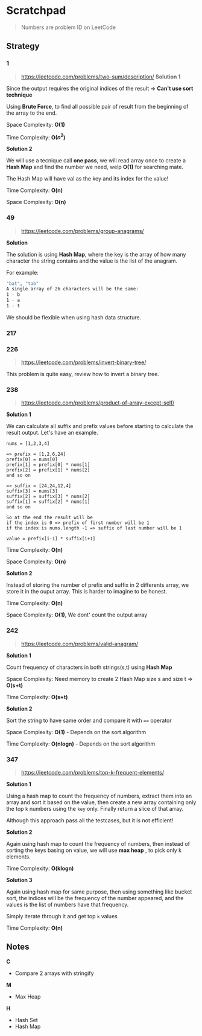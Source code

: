# Scratchpad 
> Numbers are problem ID on LeetCode
## Strategy
### 1 
> https://leetcode.com/problems/two-sum/description/
**Solution 1** 

Since the output requires the original indices of the result => **Can't use sort technique** 

Using **Brute Force**, to find all possible pair of result from the beginning of the array to the end. 

Space Complexity: **O(1)**

Time Complexity: **O($n^2$)** 

**Solution 2**

We will use a tecnique call **one pass**, we will read array once to create a **Hash Map** and find the number we need, welp **O(1)** for searching mate.   

The Hash Map will have val as the key and its index for the value!

Time Complexity: **O(n)**

Space Complexity: **O(n)** 

### 49
> https://leetcode.com/problems/group-anagrams/

**Solution** 
 
 The solution is using **Hash Map**, where the key is the array of how many character the string contains and the value is the list of the anagram. 

 For example:
 ```bash
"bat", "tab"
 A single array of 26 characters will be the same:
 1 - b 
 1 - a 
 1 - t
 ```
We should be flexible when using hash data structure.

### 217 

### 226 
> https://leetcode.com/problems/invert-binary-tree/

This problem is quite easy, review how to invert a binary tree. 


### 238 
> https://leetcode.com/problems/product-of-array-except-self/

**Solution 1** 

We can calculate all suffix and prefix values before starting to calculate the result output. Let's have an example. 

```
nums = [1,2,3,4]

=> prefix = [1,2,6,24]
prefix[0] = nums[0] 
prefix[1] = prefix[0] * nums[1]
prefix[2] = prefix[1] * nums[2]
and so on 

=> suffix = [24,24,12,4]
suffix[3] = nums[3]
suffix[2] = suffix[3] * nums[2]
suffix[1] = suffix[2] * nums[1] 
and so on 

So at the end the result will be 
if the index is 0 => prefix of first number will be 1 
if the index is nums.length -1 => suffix of last number will be 1 

value = prefix[i-1] * suffix[i+1]
```

Time Complexity: **O(n)**

Space Complexity: **O(n)** 

**Solution 2** 

Instead of storing the number of prefix and suffix in 2 differents array, we store it in the ouput array. This is harder to imagine to be honest.

Time Complexity: **O(n)**

Space Complexity: **O(1)**, We dont' count the output array

### 242 
>https://leetcode.com/problems/valid-anagram/

**Solution 1**

Count frequency of characters in both strings(s,t) using **Hash Map** 

Space Complexity: Need memory to create 2 Hash Map size s and size t => **O(s+t)** 

Time Complexity: **O(s+t)** 

**Solution 2** 

Sort the string to have same order and compare it with `==` operator

Space Complexity: **O(1)** - Depends on the sort algorithm

Time Complexity: **O(nlogn)** - Depends on the sort algorithm

### 347
> https://leetcode.com/problems/top-k-frequent-elements/

**Solution 1**

Using a hash map to count the frequency of numbers, extract them into an array and sort it based on the value, then create a new array containing only the top `k` numbers using the `key` only. Finally return a slice of that array. 

Although this approach pass all the testcases, but it is not efficient!

**Solution 2** 

Again using hash map to count the frequency of numbers, then instead of sorting the keys basing on value, we will use **max heap** , to pick only k elements. 

Time Complexity: **O(klogn)** 

**Solution 3** 

Again using hash map for same purpose, then using something like bucket sort, the indices will be the frequency of the number appeared, and the values is the list of numbers have that frequency. 

Simply iterate through it and get top `k` values 

Time Complexity: **O(n)** 

## Notes
**C** 
- Compare 2 arrays with stringify

**M**
- Max Heap

**H** 
- Hash Set 
- Hash Map
